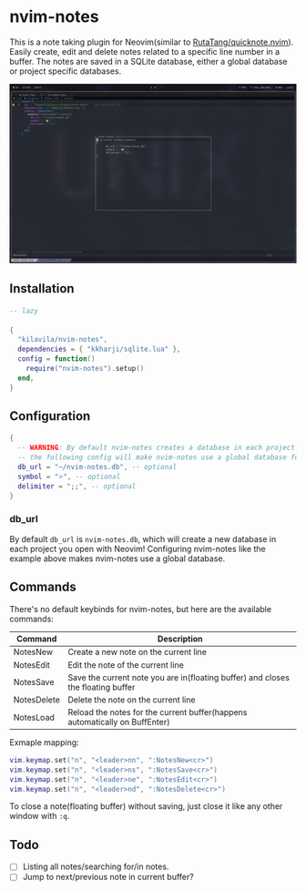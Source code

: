 # nvim-notes

This is a note taking plugin for Neovim(similar to <a href="https://github.com/RutaTang/quicknote.nvim">RutaTang/quicknote.nvim</a>).
Easily create, edit and delete notes related to a specific line number in a buffer.
The notes are saved in a SQLite database, either a global database or project specific databases.

<img src="./nvim-notes.jpg" />

## Installation
```lua
-- lazy

{
  "kilavila/nvim-notes",
  dependencies = { "kkharji/sqlite.lua" },
  config = function()
    require("nvim-notes").setup()
  end,
}
```

## Configuration
```lua
{
  -- WARNING: By default nvim-notes creates a database in each project!
  -- the following config will make nvim-notes use a global database for all projects
  db_url = "~/nvim-notes.db", -- optional
  symbol = "⭐", -- optional
  delimiter = ";;", -- optional
}
```

### db_url
By default `db_url` is `nvim-notes.db`, which will create a new database in each project you open with Neovim!
Configuring nvim-notes like the example above makes nvim-notes use a global database.

## Commands
There's no default keybinds for nvim-notes, but here are the available commands:

| Command | Description |
|---------|-------------|
| NotesNew | Create a new note on the current line |
| NotesEdit | Edit the note of the current line |
| NotesSave | Save the current note you are in(floating buffer) and closes the floating buffer |
| NotesDelete | Delete the note on the current line |
| NotesLoad | Reload the notes for the current buffer(happens automatically on BuffEnter) |

Exmaple mapping:
```lua
vim.keymap.set("n", "<leader>nn", ":NotesNew<cr>")
vim.keymap.set("n", "<leader>ns", ":NotesSave<cr>")
vim.keymap.set("n", "<leader>ne", ":NotesEdit<cr>")
vim.keymap.set("n", "<leader>nd", ":NotesDelete<cr>")
```

To close a note(floating buffer) without saving, just close it like any other window with `:q`.

## Todo

- [ ] Listing all notes/searching for/in notes.
- [ ] Jump to next/previous note in current buffer?
